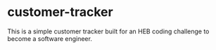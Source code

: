 # customer-tracker
This is a simple customer tracker built for an HEB coding challenge to become a software engineer. 
